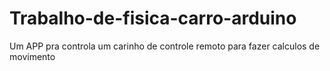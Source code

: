 # Trabalho-de-fisica-carro-arduino

Um APP pra controla um carinho de controle remoto para fazer calculos de movimento 
